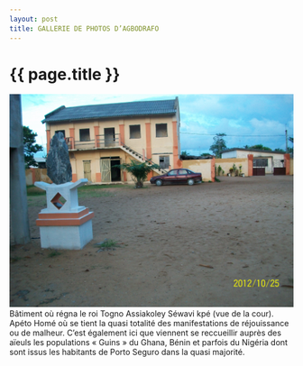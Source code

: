 ```yaml
---
layout: post
title: GALLERIE DE PHOTOS D’AGBODRAFO
---
```


{{ page.title }}
================

![Foo](/images/100_2270.JPG "Bâtiment où régna le roi Togno Assiakoley Séwavi kpé (vue  de la cour). ")
Bâtiment où régna le roi Togno Assiakoley Séwavi kpé (vue  de la cour). Apéto Homé où se tient la quasi totalité des manifestations de réjouissance ou de malheur. C’est également ici que viennent se reccueillir auprès des aïeuls les populations « Guins » du Ghana, Bénin et parfois du Nigéria dont sont issus les habitants de Porto Seguro dans la quasi majorité.